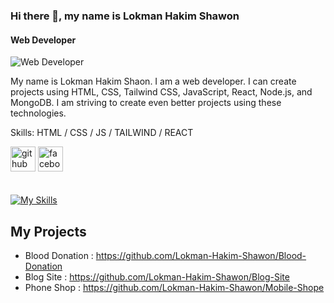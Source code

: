 ### Hi there 👋, my name is Lokman Hakim Shawon
#### Web Developer
![Web Developer]([https://i.ibb.co/0tjtsKr/2.png](https://i.ibb.co/QjRx68Y/1.png))

My name is Lokman Hakim Shaon. I am a web developer. I can create projects using HTML, CSS, Tailwind CSS, JavaScript, React, Node.js, and MongoDB. I am striving to create even better projects using these technologies.

Skills: HTML / CSS / JS / TAILWIND / REACT 



[<img src='https://cdn.jsdelivr.net/npm/simple-icons@3.0.1/icons/github.svg' alt='github' height='40'>](https://github.com/Lokman )  [<img src='https://cdn.jsdelivr.net/npm/simple-icons@3.0.1/icons/facebook.svg' alt='facebook' height='40'>](https://www.facebook.com/https://www.youtube.com/redirect?event=channel_header&redir_token=QUFFLUhqa1FQbWo3RG1BNF9XcnlQSGJyNVh0RXlKTUt4UXxBQ3Jtc0tsbjBuWmlkektwakRTc2FMQncwVi1RWmlHSGwtSDZaeEtkY0tVVVNYVGVaTVlVUHlPMFl3TXR3SkpmNUQ4cGt6UVNENVNodkd0c01GRThvVG9QMGF2a2ZYZ2tZeHBMRXF1YUp1UFVJQXk1Q0ZocnNhTQ&q=https%3A%2F%2Fwww.facebook.com%2Fprofile.php%3Fid%3D100064681125426)  
<br>
<br/>
[![My Skills](https://skillicons.dev/icons?i=html,css,tailwind,js,react,node.mongo)](https://skillicons.dev)

 ## My Projects
 - Blood Donation : https://github.com/Lokman-Hakim-Shawon/Blood-Donation
 - Blog Site : https://github.com/Lokman-Hakim-Shawon/Blog-Site
 - Phone Shop : https://github.com/Lokman-Hakim-Shawon/Mobile-Shope
